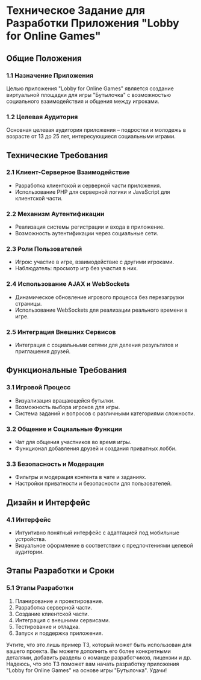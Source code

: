 # Техническое Задание для Разработки Приложения "Lobby for Online Games"

## Общие Положения

### 1.1 Назначение Приложения
Целью приложения "Lobby for Online Games" является создание виртуальной площадки для игры "Бутылочка" с возможностью социального взаимодействия и общения между игроками.

### 1.2 Целевая Аудитория
Основная целевая аудитория приложения – подростки и молодежь в возрасте от 13 до 25 лет, интересующиеся социальными играми.

## Технические Требования

### 2.1 Клиент-Серверное Взаимодействие
- Разработка клиентской и серверной части приложения.
- Использование PHP для серверной логики и JavaScript для клиентской части.

### 2.2 Механизм Аутентификации
- Реализация системы регистрации и входа в приложение.
- Возможность аутентификации через социальные сети.

### 2.3 Роли Пользователей
- Игрок: участие в игре, взаимодействие с другими игроками.
- Наблюдатель: просмотр игр без участия в них.

### 2.4 Использование AJAX и WebSockets
- Динамическое обновление игрового процесса без перезагрузки страницы.
- Использование WebSockets для реализации реального времени в игре.

### 2.5 Интеграция Внешних Сервисов
- Интеграция с социальными сетями для деления результатов и приглашения друзей.

## Функциональные Требования

### 3.1 Игровой Процесс
- Визуализация вращающейся бутылки.
- Возможность выбора игроков для игры.
- Система заданий и вопросов с различными категориями сложности.

### 3.2 Общение и Социальные Функции
- Чат для общения участников во время игры.
- Функционал добавления друзей и создания приватных лобби.

### 3.3 Безопасность и Модерация
- Фильтры и модерация контента в чате и заданиях.
- Настройки приватности и безопасности для пользователей.

## Дизайн и Интерфейс

### 4.1 Интерфейс
- Интуитивно понятный интерфейс с адаптацией под мобильные устройства.
- Визуальное оформление в соответствии с предпочтениями целевой аудитории.

## Этапы Разработки и Сроки

### 5.1 Этапы Разработки
1. Планирование и проектирование.
2. Разработка серверной части.
3. Создание клиентской части.
4. Интеграция с внешними сервисами.
5. Тестирование и отладка.
6. Запуск и поддержка приложения.

Учтите, что это лишь пример ТЗ, который может быть использован для вашего проекта. Вы можете дополнить его более конкретными деталями, добавить разделы о команде разработчиков, лицензии и др. Надеюсь, что это ТЗ поможет вам начать разработку приложения "Lobby for Online Games" на основе игры "Бутылочка". Удачи!
